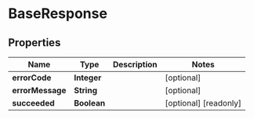 

# BaseResponse


## Properties

| Name | Type | Description | Notes |
|------------ | ------------- | ------------- | -------------|
|**errorCode** | **Integer** |  |  [optional] |
|**errorMessage** | **String** |  |  [optional] |
|**succeeded** | **Boolean** |  |  [optional] [readonly] |



